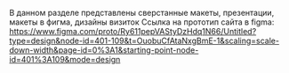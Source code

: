 В данном разделе представлены сверстанные макеты, презентации, макеты в фигма, дизайны визиток
Ссылка на прототип сайта в figma: https://www.figma.com/proto/Ry611pepVAStyDzHdq1N66/Untitled?type=design&node-id=401-109&t=OuobuCfAtaNxgBmE-1&scaling=scale-down-width&page-id=0%3A1&starting-point-node-id=401%3A109&mode=design
